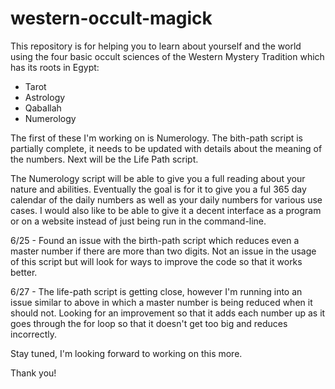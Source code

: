 # western-occult-magick

This repository is for helping you to learn about yourself and the world using the four basic occult sciences of the 
Western Mystery Tradition which has its roots in Egypt:

- Tarot
- Astrology
- Qaballah
- Numerology

The first of these I'm working on is Numerology.  The bith-path script is partially complete, it needs to be updated with details
about the meaning of the numbers.  Next will be the Life Path script.

The Numerology script will be able to give you a full reading about your nature and abilities.  Eventually the goal is for it to 
give you a ful 365 day calendar of the daily numbers as well as your daily numbers for various use cases.  I would also like
to be able to give it a decent interface as a program or on a website instead of just being run in the command-line.

6/25 - Found an issue with the birth-path script which reduces even a master number if there are more than two digits.  Not an issue
      in the usage of this script but will look for ways to improve the code so that it works better.
    
6/27 - The life-path script is getting close, however I'm running into an issue similar to above in which a master number is being
      reduced when it should not.  Looking for an improvement so that it adds each number up as it goes through the for loop so
      that it doesn't get too big and reduces incorrectly.

Stay tuned, I'm looking forward to working on this more.

Thank you!
